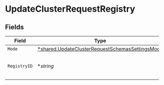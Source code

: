 # UpdateClusterRequestRegistry


## Fields

| Field                                                                                                                    | Type                                                                                                                     | Required                                                                                                                 | Description                                                                                                              | Example                                                                                                                  |
| ------------------------------------------------------------------------------------------------------------------------ | ------------------------------------------------------------------------------------------------------------------------ | ------------------------------------------------------------------------------------------------------------------------ | ------------------------------------------------------------------------------------------------------------------------ | ------------------------------------------------------------------------------------------------------------------------ |
| `Mode`                                                                                                                   | [*shared.UpdateClusterRequestSchemasSettingsMode](../../../pkg/models/shared/updateclusterrequestschemassettingsmode.md) | :heavy_minus_sign:                                                                                                       | N/A                                                                                                                      |                                                                                                                          |
| `RegistryID`                                                                                                             | **string*                                                                                                                | :heavy_minus_sign:                                                                                                       | Credentials to use for storing of images.                                                                                | my-registry-credentials                                                                                                  |